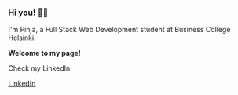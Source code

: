 ### Hi you! :zombie_woman:

I'm Pinja, a Full Stack Web Development student at Business College Helsinki.

**Welcome to my page!**

Check my LinkedIn:

[LinkedIn](https://fi.linkedin.com/in/pinja-alanne-3920a1161)
